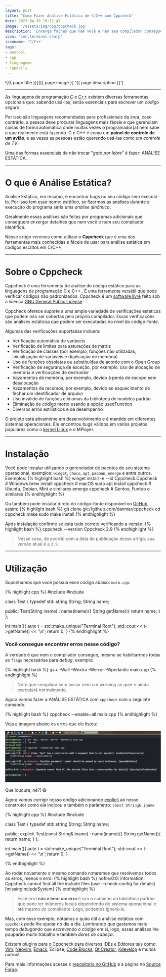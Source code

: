 ```yaml
---
layout: post
title: "Como Fazer Análise Estática de C/C++ com Cppcheck"
date: 2023-04-30 19:12:47
image: '/assets/img/cpp/cppcheck.jpg'
description: 'Enxerga falhas que nem você e nem seu compilador conseguem encontrar.'
icon: 'ion:terminal-sharp'
iconname: 'C/C++'
tags:
- memtool
- cpp
- linguagemc
- cppdaily
---
```


![{{ page.title }}]({{ page.image }} '{{ page.description }}')

---

As linguagens de programação [C](https://terminalroot.com.br/tags#linguagemc) e [C++](https://terminalroot.com.br/tags#cpp) existem diversas ferramentas opcionais que: sabendo usá-las, serão essenciais para escrever um *código seguro*. 

Por isso são linguagens recomendadas para profissionais da área, caso contrário, a pessoa deve procurar linguagens mais fáceis e que gerenciam coisas de forma automática onde muitas vezes o programador(a) nem sabe o que realmente está fazendo. C e C++ é como um **painel de controle de um avião**, e as vezes as pessoas estão querendo usá-las como um *controle de TV*.

Uma das formas essenciais de não trocar "*gato por lebre*" é fazer: ANÁLISE ESTÁTICA.

---

# O que é Análise Estática?
Análise Estática, em resumo, é encontrar *bugs* no seu código sem executá-lo. Por isso tem esse nome: *estático*, se fizermos as análises durante a execução do programa seria uma *análise dinâmica*. 

Geralmente essas análises são feitas por programas adicionais que conseguem enxergar detalhes que nem você e nem seu compilador identifica.

Nesse artigo veremos como utilizar o **Cppcheck** que é uma das ferramentas mais conhecidas e fáceis de usar para análise estática em códigos escritos em C/C++.

---

# Sobre o Cppcheck
Cppcheck é uma ferramenta de análise de código estático para as linguagens de programação C e C++ . É uma ferramenta versátil que pode verificar códigos não padronizados. Cppcheck é um [software livre](https://terminalroot.com.br/tags#freesoftware) feito sob a licença [GNU General Public License](https://terminalroot.com.br/tags#gnu).

Cppcheck oferece suporte a uma ampla variedade de verificações estáticas que podem não ser cobertas pelo próprio compilador. Essas verificações são análises estáticsa que podem ser executadas no nível do código-fonte.

Algumas das verificações suportadas incluem:
+ Verificação automática de variáveis
+ Verificação de limites para saturações de matriz
+ Verificação de classes (por exemplo, funções não utilizadas, inicialização de variáveis e duplicação de memória)
+ Uso de funções obsoletas ou substituídas de acordo com o Open Group
+ Verificação de segurança de exceção, por exemplo, uso de alocação de memória e verificações de destruidor
+ Vazamentos de memória, por exemplo, devido à perda de escopo sem desalocação
+ Vazamentos de recursos, por exemplo, devido ao esquecimento de fechar um identificador de arquivo
+ Uso inválido de funções e idiomas da biblioteca de modelos padrão
+ Eliminação de código morto usando a opção usedFunction
+ Diversos erros estilísticos e de desempenho

O projeto está ativamente em desenvolvimento e é mantido em diferentes sistemas operacionais. Ele encontrou bugs válidos em vários projetos populares como o [kernel Linux](https://terminalroot.com.br/tags#linux) e o MPlayer.

---

# Instalação
Você pode instalar utilizando o gerenciador de pacotes do seu sistema operacional, exemplos: `winget`, `choco`, `apt`, `pacman`, `emerge` e entre outros. Exemplos:
{% highlight bash %}
winget install -e --id Cppcheck.Cppcheck # Windows
brew install cppcheck # macOS
sudo apt install cppcheck # Ubuntu, Debian, Mint e similares
emerge cppcheck # Gentoo, Funtoo e similares
{% endhighlight %}

Ou também pode instalar direto do código-fonte disponível no [GitHub](https://terminalroot.com.br/tags#github), assim:
{% highlight bash %}
git clone git://github.com/danmar/cppcheck
cd cppcheck
make
sudo make install
{% endhighlight %}

Após instalação confirme se está tudo correto verificando a versão:
{% highlight bash %}
cppcheck --version
Cppcheck 2.9
{% endhighlight %}
> Nesse caso, de acordo com a data de publicação desse artigo, sua versão atual é a `2.9`.

---

# Utilização
Suponhamos que você possua esse código abaixo: `main.cpp`:

{% highlight cpp %}
#include <iostream>
#include <memory>

class Test {
  typedef std::string String;
  String name;

  public:
    Test(String iname) : name(iname){}
    String getName(){
      return name;
    }
};

int main(){
  auto t = std::make_unique<Test>("Terminal Root");
  std::cout << t->getName() << '\n';
  return 0;
}
{% endhighlight %}

### Você consegue encontrar erros nesse código?
A verdade é que nem o compilador consegue, mesmo se habilitarmos todas as `flags` necessárias para *debug*, exemplo:

{% highlight bash %}
g++ -Wall -Wextra -Werror -Wpedantic main.cpp
{% endhighlight %}
> Note que compilará sem avisar nem um *warning* se quer e ainda executará normalmente.

Agora vamos fazer a ANÁLISE ESTÁTICA com `cppcheck` com o seguinte comando:

{% highlight bash %}
cppcheck --enable=all main.cpp
{% endhighlight %}

Veja a imagem abaixo os erros que ele listou:

![cppcheck --enable=all main.cpp](/assets/img/cpp/cppcheck-enable-all.png) 

Que loucura, né?! 😃 

Agora vamos corrigir nosso código adicionando [explicit](https://en.cppreference.com/w/cpp/language/explicit) ao nosso construtor como ele indicou e também o parâmetro: `const String& iname`

{% highlight cpp %}
#include <iostream>
#include <memory>

class Test {
  typedef std::string String;
  String name;

  public:
    explicit Test(const String& iname) : name(iname){}
    String getName(){
      return name;
    }
};

int main(){
  auto t = std::make_unique<Test>("Terminal Root");
  std::cout << t->getName() << '\n';
  return 0;
}

{% endhighlight %}

Ao rodar novamente o mesmo comando notaremos que resolvemos todos os erros, menos o erro:
{% highlight bash %}
nofile:0:0: information: Cppcheck cannot find all the include files (use --check-config for details) [missingIncludeSystem]
{% endhighlight %}
> Esse *erro* **não é bem um erro** e sim o caminho da biblioteca padrão que pode ter inúmeros locais dependendo do sistema operacional e até mesmo do compilador. Logo, podemos ignorá-lo.

Mas, com esse exemplo, notamos o quão útil a análise estática com `cppcheck` pode lhe ajudar no dia a dia. Lembrando que gastamos mais tempo *debugando* que *escrevendo o código* em si, logo, essas análises lhe pouparão muito trabalho e também *dores de cabeça*.

Existem plugins para o Cppcheck para diversos IDEs e Editores tais como: [Vim](https://terminalroot.com.br/tags#vim), [Neovim](https://terminalroot.com.br/tags#neovim), [Emacs](https://terminalroot.com.br/tags#emacs), Eclipse, [Code:Blocks](https://terminalroot.com.br/2021/12/os-32-melhores-ides-editores-de-texto-para-cpp.html#09-codeblocks), [Qt Creator](https://terminalroot.com.br/cpp), [Kdevelop](https://terminalroot.com.br/2021/12/os-32-melhores-ides-editores-de-texto-para-cpp.html) e muitos outros!

Para mais informações acesse o [repositório no GitHub](https://github.com/danmar/cppcheck) e a página no [Source Forge](https://cppcheck.sourceforge.io/).

<!--
+ https://en.wikipedia.org/wiki/Static_program_analysis
+ https://en.wikipedia.org/wiki/Cppcheck
-->

